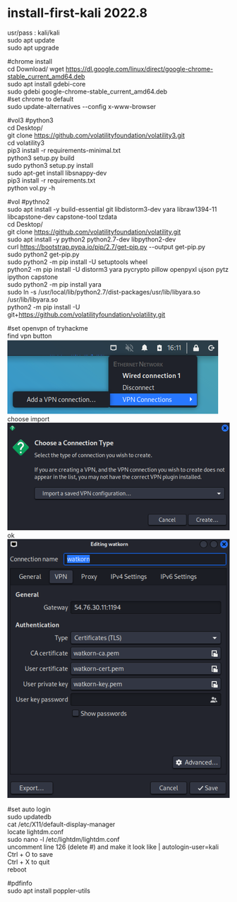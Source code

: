 # install-first-kali 2022.8  
usr/pass : kali/kali  
sudo apt update  
sudo apt upgrade  

#chrome install  
cd Download/
wget https://dl.google.com/linux/direct/google-chrome-stable_current_amd64.deb  
sudo apt install gdebi-core  
sudo gdebi google-chrome-stable_current_amd64.deb  
#set chrome to default  
sudo update-alternatives --config x-www-browser  

#vol3 #python3  
cd Desktop/  
git clone https://github.com/volatilityfoundation/volatility3.git  
cd volatility3  
pip3 install -r requirements-minimal.txt  
python3 setup.py build  
sudo python3 setup.py install  
sudo apt-get install libsnappy-dev  
pip3 install -r requirements.txt  
python vol.py -h  

#vol #pythno2  
sudo apt install -y build-essential git libdistorm3-dev yara libraw1394-11 libcapstone-dev capstone-tool tzdata  
cd Desktop/  
git clone https://github.com/volatilityfoundation/volatility.git  
sudo apt install -y python2 python2.7-dev libpython2-dev  
curl https://bootstrap.pypa.io/pip/2.7/get-pip.py --output get-pip.py  
sudo python2 get-pip.py  
sudo python2 -m pip install -U setuptools wheel  
python2 -m pip install -U distorm3 yara pycrypto pillow openpyxl ujson pytz ipython capstone  
sudo python2 -m pip install yara  
sudo ln -s /usr/local/lib/python2.7/dist-packages/usr/lib/libyara.so /usr/lib/libyara.so  
python2 -m pip install -U git+https://github.com/volatilityfoundation/volatility.git  

#set openvpn of tryhackme  
find vpn button  
![vpn](vpn.png)  
choose import  
![choosevpn](choosevpn.png)  
ok  
![okvpn](okvpn.png)  

#set auto login  
sudo updatedb  
cat /etc/X11/default-display-manager  
locate lightdm.conf  
sudo nano -l /etc/lightdm/lightdm.conf  
uncomment line 126 (delete #) and make it look like | autologin-user=kali  
Ctrl + O to save  
Ctrl + X to quit  
reboot  

#pdfinfo  
sudo apt install poppler-utils  

